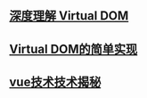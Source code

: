 ## [深度理解 Virtual DOM](https://www.cnblogs.com/wubaiqing/p/6726429.html)
## [Virtual DOM的简单实现](https://www.cnblogs.com/isLiu/p/8325186.html)
## [vue技术技术揭秘](https://ustbhuangyi.github.io/vue-analysis/)

